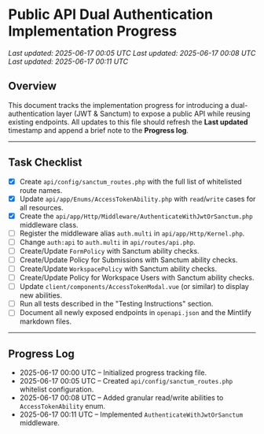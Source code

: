 # Public API Dual Authentication Implementation Progress

_Last updated: 2025-06-17 00:05 UTC_
_Last updated: 2025-06-17 00:08 UTC_
_Last updated: 2025-06-17 00:11 UTC_

## Overview
This document tracks the implementation progress for introducing a dual-authentication layer (JWT & Sanctum) to expose a public API while reusing existing endpoints. All updates to this file should refresh the **Last updated** timestamp and append a brief note to the **Progress log**.

---

## Task Checklist
- [x] Create `api/config/sanctum_routes.php` with the full list of whitelisted route names.
- [x] Update `api/app/Enums/AccessTokenAbility.php` with `read`/`write` cases for all resources.
- [x] Create the `api/app/Http/Middleware/AuthenticateWithJwtOrSanctum.php` middleware class.
- [ ] Register the middleware alias `auth.multi` in `api/app/Http/Kernel.php`.
- [ ] Change `auth:api` to `auth.multi` in `api/routes/api.php`.
- [ ] Create/Update `FormPolicy` with Sanctum ability checks.
- [ ] Create/Update Policy for Submissions with Sanctum ability checks.
- [ ] Create/Update `WorkspacePolicy` with Sanctum ability checks.
- [ ] Create/Update Policy for Workspace Users with Sanctum ability checks.
- [ ] Update `client/components/AccessTokenModal.vue` (or similar) to display new abilities.
- [ ] Run all tests described in the "Testing Instructions" section.
- [ ] Document all newly exposed endpoints in `openapi.json` and the Mintlify markdown files.

---

## Progress Log
- 2025-06-17 00:00 UTC – Initialized progress tracking file.
- 2025-06-17 00:05 UTC – Created `api/config/sanctum_routes.php` whitelist configuration.
- 2025-06-17 00:08 UTC – Added granular read/write abilities to `AccessTokenAbility` enum.
- 2025-06-17 00:11 UTC – Implemented `AuthenticateWithJwtOrSanctum` middleware.